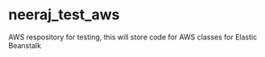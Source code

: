 # neeraj_test_aws
AWS respository for testing, this will store code for AWS classes for Elastic Beanstalk
